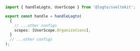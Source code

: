```ts title="hooks.server.ts"
import { handleLogto, UserScope } from '@logto/sveltekit';

export const handle = handleLogto(
  {
    // ...other configs
    scopes: [UserScope.Organizations],
  }
  // ...other configs
);
```
